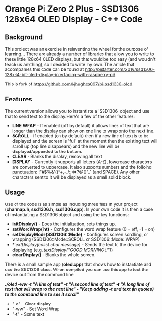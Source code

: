 # Orange Pi Zero 2 Plus - SSD1306 128x64 OLED Display - C++ Code

## Background
This project was an exercise in reinventing the wheel for the purpose of learning...
There are already a number of libraries that allow you to write to these little 128x64 OLED displays, but that would be too easy (and wouldn't teach us anything), so I decided to write my own.
The article that accompanies this code can be found at http://pistarter.com/2016/ssd1306-128x64-bit-oled-display-interfacing-with-raspberry-pi/

This is fork of https://github.com/kjhughes097/pi-ssd1306-oled

## Features
The current version allows you to instantiate a 'SSD1306' object and use that to send text to the display.Here's a few of the other features:

 * **LINE WRAP** - If enabled (off by default) it allows lines of text that are longer than the display can show on one line to wrap onto the next line.
 * **SCROLL** - If enabled (on by default) then if a new line of text is to be displayed and the screen is 'full' at the moment then the existing text will scroll up (top line disappears) and the new line will be displayed/appended to the bottom.
 * **CLEAR** - Blanks the display, removing all text
 * **DISPLAY** - Currently it supports all letters (A-Z), lowercase characters are converted to uppercase. It also supports numbers and the folloing punctuation: !"#$%&'()*+,-./:;<=>?@[\]^_` (and SPACE). Any other characters sent to it will be displayed as a small solid block.
 
 ## Usage
Use of the code is as simple as including three files in your project (**charmap.h**, **ssd1306.h**, **ssd1306.cpp**). In your own code it is then a case of instantiating a SSD1306 object and using the key functions:
 * **initDisplay()** - Does the initialization, sets things up. 
 * **setWordWrap(int)** - Configures the word wrap feature (0 = off, -1 = on)
 * **setDisplayMode(SSD1306::Mode)** - Configures screen scrolling, or wrapping (SSD1306::Mode::SCROLL or SSD1306::Mode::WRAP)
 * **textDisplay(const char *message)** - Sends the text to the device for displaying (e.g. *textDisplay("GOOD MORNING !!")*)
 * **clearDisplay()** - Blanks the whole screen.
 
There is a small sample app (**oled.cpp**) that shows how to instantiate and use the SSD1306 class. When compiled you can use this app to test the device out from the command line:

***./oled -ww -t "A line of text" -t "A second line of text" -t "A long line of text that will wrap to the next line" - "Keep adding -t and text (in quotes) to the command line to see it scroll"***

* "-c" - Clear display
* "-ww" - Set Word Wrap
* "-t" - Some text
